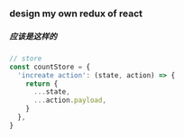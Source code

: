 ### design my own redux of react

##### 应该是这样的

```js
// store
const countStore = {
  'increate action': (state, action) => {
    return {
      ...state,
      ...action.payload,
    }
  },
}
```